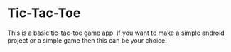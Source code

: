 # Tic-Tac-Toe
This is a basic tic-tac-toe game app.
if you want to make a simple android project or a simple game then this can be your choice!

